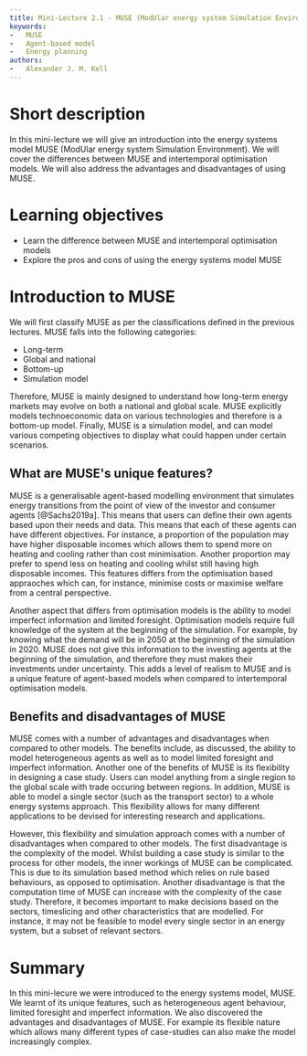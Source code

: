 ```yaml
---
title: Mini-Lecture 2.1 - MUSE (ModUlar energy system Simulation Environment)
keywords:
-   MUSE
-   Agent-based model
-   Energy planning
authors:
-   Alexander J. M. Kell
---
```


# Short description

In this mini-lecture we will give an introduction into the energy systems model MUSE (ModUlar energy system Simulation Environment). We will cover the differences between MUSE and intertemporal optimisation models. We will also address the advantages and disadvantages of using MUSE. 

# Learning objectives

- Learn the difference between MUSE and intertemporal optimisation models
- Explore the pros and cons of using the energy systems model MUSE

# Introduction to MUSE

We will first classify MUSE as per the classifications defined in the previous lectures. MUSE falls into the following categories:

- Long-term
- Global and national
- Bottom-up
- Simulation model

Therefore, MUSE is mainly designed to understand how long-term energy markets may evolve on both a national and global scale. MUSE explicitly models technoeconomic data on various technologies and therefore is a bottom-up model. Finally, MUSE is a simulation model, and can model various competing objectives to display what could happen under certain scenarios.

## What are MUSE's unique features?

MUSE is a generalisable agent-based modelling environment that simulates energy transitions from the point of view of the investor and consumer agents [@Sachs2019a]. This means that users can define their own agents based upon their needs and data. This means that each of these agents can have different objectives. For instance, a proportion of the population may have higher disposable incomes which allows them to spend more on heating and cooling rather than cost minimisation. Another proportion may prefer to spend less on heating and cooling whilst still having high disposable incomes. This features differs from the optimisation based appraoches which can, for instance, minimise costs or maximise welfare from a central perspective.

Another aspect that differs from optimisation models is the ability to model imperfect information and limited foresight. Optimisation models require full knowledge of the system at the beginning of the simulation. For example, by knowing what the demand will be in 2050 at the beginning of the simulation in 2020. MUSE does not give this information to the investing agents at the beginning of the simulation, and therefore they must makes their investments under uncertainty. This adds a level of realism to MUSE and is a unique feature of agent-based models when compared to intertemporal optimisation models. 

## Benefits and disadvantages of MUSE

MUSE comes with a number of advantages and disadvantages when compared to other models. The benefits include, as discussed, the ability to model heterogeneous agents as well as to model limited foresight and imperfect information. Another one of the benefits of MUSE is its flexibility in designing a case study. Users can model anything from a single region to the global scale with trade occuring between regions. In addition, MUSE is able to model a single sector (such as the transport sector) to a whole energy systems approach. This flexibility allows for many different applications to be devised for interesting research and applications.

However, this flexibility and simulation approach comes with a number of disadvantages when compared to other models. The first disadvantage is the complexity of the model. Whilst building a case study is similar to the process for other models, the inner workings of MUSE can be complicated. This is due to its simulation based method which relies on rule based behaviours, as opposed to optimisation. Another disadvantage is that the computation time of MUSE can increase with the complexity of the case study. Therefore, it becomes important to make decisions based on the sectors, timeslicing and other characteristics that are modelled. For instance, it may not be feasible to model every single sector in an energy system, but a subset of relevant sectors. 


# Summary

In this mini-lecure we were introduced to the energy systems model, MUSE. We learnt of its unique features, such as heterogeneous agent behaviour, limited foresight and imperfect information. We also discovered the advantages and disadvantages of MUSE. For example its flexible nature which allows many different types of case-studies can also make the model increasingly complex. 

